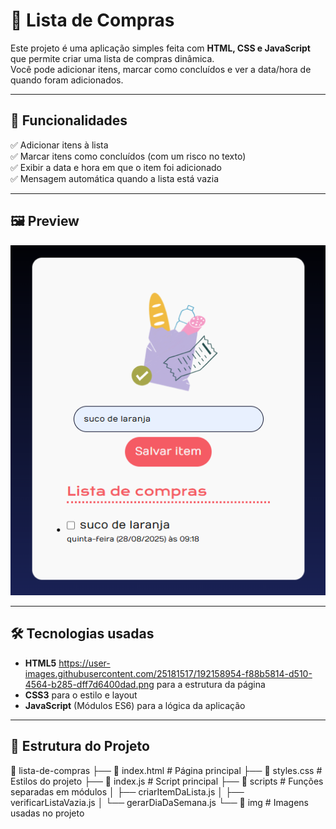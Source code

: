 # 🛒 Lista de Compras

Este projeto é uma aplicação simples feita com **HTML, CSS e JavaScript** que permite criar uma lista de compras dinâmica.  
Você pode adicionar itens, marcar como concluídos e ver a data/hora de quando foram adicionados.

---

## 🚀 Funcionalidades

✅ Adicionar itens à lista  
✅ Marcar itens como concluídos (com um risco no texto)  
✅ Exibir a data e hora em que o item foi adicionado  
✅ Mensagem automática quando a lista está vazia  

---

## 🖼️ Preview

![Lista de Compras](./img/preview.png)  


---

## 🛠️ Tecnologias usadas

- **HTML5** https://user-images.githubusercontent.com/25181517/192158954-f88b5814-d510-4564-b285-dff7d6400dad.png para a estrutura da página
- **CSS3** para o estilo e layout
- **JavaScript** (Módulos ES6) para a lógica da aplicação

---

## 📂 Estrutura do Projeto

📁 lista-de-compras
├── 📄 index.html # Página principal
├── 📄 styles.css # Estilos do projeto
├── 📄 index.js # Script principal
├── 📁 scripts # Funções separadas em módulos
│ ├── criarItemDaLista.js
│ ├── verificarListaVazia.js
│ └── gerarDiaDaSemana.js
└── 📁 img # Imagens usadas no projeto
